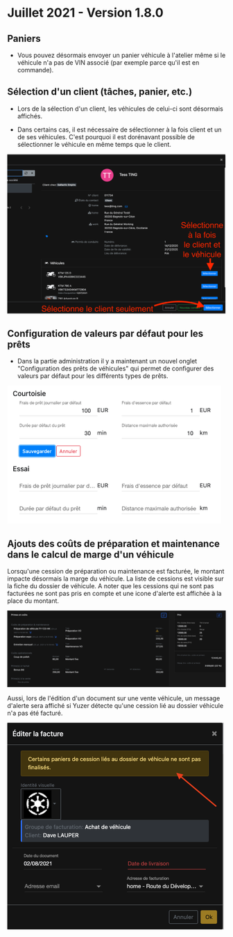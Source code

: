 # Juillet 2021 - Version 1.8.0

## Paniers

- Vous pouvez désormais envoyer un panier véhicule à l'atelier même si le véhicule n'a pas de VIN associé (par exemple parce qu'il est en commande).

## Sélection d'un client (tâches, panier, etc.)

- Lors de la sélection d'un client, les véhicules de celui-ci sont désormais affichés.

- Dans certains cas, il est nécessaire de sélectionner à la fois client et un de ses véhicules. C'est pourquoi il est dorénavant possible de sélectionner le véhicule en même temps que le client.

<img src="https://raw.githubusercontent.com/gear-group/release-notes/master/release-notes/1.8.0/select-user-modal.png"/>

## Configuration de valeurs par défaut pour les prêts

- Dans la partie administration il y a maintenant un nouvel onglet "Configuration des prêts de véhicules" qui permet de configurer des valeurs par défaut
  pour les différents types de prêts.

<img src="https://raw.githubusercontent.com/gear-group/release-notes/master/release-notes/1.8.0/loans-config.png"/>

## Ajouts des coûts de préparation et maintenance dans le calcul de marge d'un véhicule

Lorsqu'une cession de préparation ou maintenance est facturée, le montant impacte désormais la marge du véhicule. La liste de cessions est visible sur la fiche du dossier de véhicule.
A noter que les cessions qui ne sont pas facturées ne sont pas pris en compte et une icone d'alerte est affichée à la place du montant.

<img src="https://raw.githubusercontent.com/gear-group/release-notes/master/release-notes/1.8.0/dealer-file-cessions.png"/>

Aussi, lors de l'édition d'un document sur une vente véhicule, un message d'alerte sera affiché si Yuzer détecte qu'une cession lié au dossier véhicule n'a pas été facturé.

<img src="https://raw.githubusercontent.com/gear-group/release-notes/master/release-notes/1.8.0/billing-document-warning.png"/>
